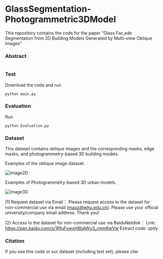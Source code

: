 # GlassSegmentation-Photogrammetric3DModel
This repository contains the code for the paper "Glass Fac¸ade Segmentation from 3D Building Models Generated by Multi-view Oblique Images"

### Abstract

```

```

### Test
Download the code and run
```
python main.py
```

### Evaluation
Run
```
python Evaluation.py
```



### Dataset
This dataset contains oblique images and the corresponding masks, edge masks, and photogrammetry-based 3D building models.

Examples of the oblique image dataset.

![image2D](https://github.com/zmaomia/GlassSegmentation/blob/main/Dataset/2D.jpg) 


Examples of Photogrammetry-based 3D urban models.

![image3D](https://github.com/zmaomia/GlassSegmentation/blob/main/Dataset/3D.jpg)



(1) Request dataset via Email：
Please request access to the dataset for non-commercial use via email (maoz@whu.edu.cn). Please use your official university/company email address. Thank you!

(2) Access to the dataset for non-commercial use via BaiduNetdisk：
Link: https://pan.baidu.com/s/1RfuFxwxH6bAWv3_rmmKwVw  Extract code: zpdy


### Citation
If you use this code or our dataset (including test set), please cite:

```

```
